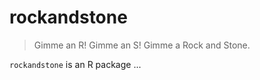 # rockandstone

> Gimme an R! Gimme an S! Gimme a Rock and Stone.

`rockandstone` is an R package ...
